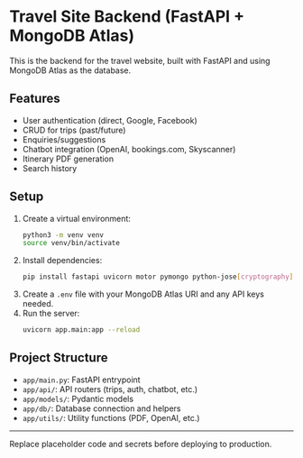 # Travel Site Backend (FastAPI + MongoDB Atlas)

This is the backend for the travel website, built with FastAPI and using MongoDB Atlas as the database.

## Features
- User authentication (direct, Google, Facebook)
- CRUD for trips (past/future)
- Enquiries/suggestions
- Chatbot integration (OpenAI, bookings.com, Skyscanner)
- Itinerary PDF generation
- Search history

## Setup
1. Create a virtual environment:
   ```sh
   python3 -m venv venv
   source venv/bin/activate
   ```
2. Install dependencies:
   ```sh
   pip install fastapi uvicorn motor pymongo python-jose[cryptography] passlib[bcrypt] python-dotenv requests
   ```
3. Create a `.env` file with your MongoDB Atlas URI and any API keys needed.
4. Run the server:
   ```sh
   uvicorn app.main:app --reload
   ```

## Project Structure
- `app/main.py`: FastAPI entrypoint
- `app/api/`: API routers (trips, auth, chatbot, etc.)
- `app/models/`: Pydantic models
- `app/db/`: Database connection and helpers
- `app/utils/`: Utility functions (PDF, OpenAI, etc.)

---
Replace placeholder code and secrets before deploying to production.
